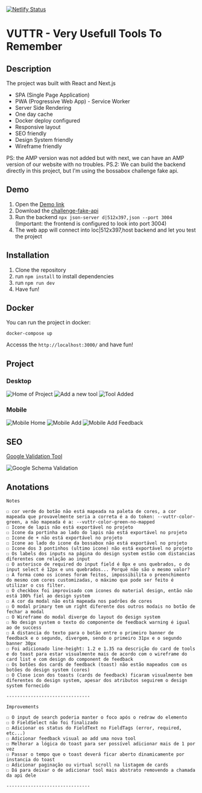 [![Netlify Status](https://api.netlify.com/api/v1/badges/d704d950-13be-4148-9e05-2707e4370156/deploy-status)](https://app.netlify.com/sites/relaxed-khorana-454801/deploys)

# VUTTR - Very Usefull Tools To Remember

## Description

The project was built with React and Next.js

- SPA (Single Page Application)
- PWA (Progressive Web App) - Service Worker
- Server Side Rendering
- One day cache
- Docker deploy configured
- Responsive layout
- SEO friendly
- Design System friendly
- Wireframe friendly

PS: the AMP version was not added but with next, we can have an AMP version of our website with no troubles.
PS.2: We can build the backend directly in this project, but I'm using the bossabox challenge fake api.

## Demo

1. Open the [Demo link](https://relaxed-khorana-454801.netlify.app/)
1. Download the [challenge-fake-api](https://gitlab.com/bossabox/challenge-fake-api/tree/master)
1. Run the backend `npx json-server d|512x397,json --port 3004` (Important: the frontend is configured to look into port 3004)
1. The web app will connect into loc|512x397,host backend and let you test the project

## Installation

1. Clone the repository
1. run `npm install` to install dependencies
1. run `npm run dev`
1. Have fun!

## Docker

You can run the project in docker:

```
docker-compose up
```

Accesss the `http://localhost:3000/` and have fun!

## Project

### Desktop

![Home of Project](https://i.imgur.com/3MGPOp9.png)
![Add a new tool](https://i.imgur.com/eDi2jdJ.png)
![Tool Added](https://i.imgur.com/UgXTAqP.png)

### Mobile

![Mobile Home](https://i.imgur.com/xIQhMi1.png)
![Mobile Add](https://i.imgur.com/2H1FtZ8.png)
![Mobile Add Feedback](https://i.imgur.com/15UhTAy.png)

## SEO

[Google Validation Tool](https://search.google.com/test/rich-results?utm_campaign=sdtt&utm_medium=code&id=oMInlreNz0CgFCTaAFlomA)

![Google Schema Validation](https://i.imgur.com/5Gc0jXf.png)

## Anotations

```
Notes

☐ cor verde do botão não está mapeada na paleta de cores, a cor mapeada que provavelmente seria a correta é a do token: --vuttr-color-green, a não mapeada é a: --vuttr-color-green-no-mapped
☐ Icone de lapis não está exportável no projeto
☐ Icone da portinha ao lado do lapis não está exportável no projeto
☐ Icone de + não está exportável no projeto
☐ Icone ao lado do icone da bossabox não está exportável no projeto
☐ Icone dos 3 pontinhos (ultimo icone) não está exportável no projeto
☐ Os labels dos inputs na página do design system estão com distancias diferentes com relação ao input
☐ O asterisco de required do input field é 8px e uns quebrados, o do input select é 12px e uns quebrados... Porquê não são o mesmo valor?
☐ A forma como os icones foram feitos, impossibilita o preenchimento do mesmo com cores customizadas, o máximo que pode ser feito é utilizar o css filter.
☐ O checkbox foi improvisado com icones do material design, então não está 100% fiel ao design system
☐ A cor da modal não está mapeada nos padrões de cores
☐ O modal primary tem um right diferente dos outros modais no botão de fechar a modal
☐ O Wireframe do modal diverge do layout do design system
☐ No design system o texto do componente de feedback warning é igual ao de success
☐ A distancia do texto para o botão entre o primeiro banner de feedback e o segundo, divergem, sendo o primeiro 31px e o segundo banner 30px
☐ Foi adicionado line-height: 1.2 e 1.35 na descrição do card de tools e do toast para estar visualmente mais de acordo com o wireframe do card list e com design do component de feedback
☐ Os botões dos cards de feedback (toast) não estão mapeados com os botões do design system (cores)
☐ O Close icon dos toasts (cards de feedback) ficaram visualmente bem diferentes do design system, apesar dos atributos seguirem o design system fornecido

-------------------------------

Improvements

☐ O input de search poderia manter o foco após o redraw do elemento
☐ O FieldSelect não foi finalizado
☐ Adicionar os status do FieldText no FieldTags (error, required, etc...)
☐ Adicionar feedback visual ao add uma nova tool
☐ Melhorar a lógica do toast para ser possível adicionar mais de 1 por vez
☐ Passar o tempo que o toast deverá ficar aberto dinamicamente por instancia do toast
☐ Adicionar paginação ou virtual scroll na listagem de cards
☐ Dá para deixar o de adicionar tool mais abstrato removendo a chamada da api dele

-------------------------------
```
